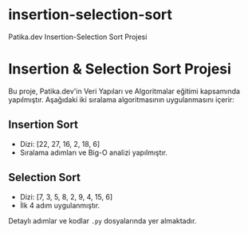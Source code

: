 # insertion-selection-sort
Patika.dev Insertion-Selection Sort Projesi
# Insertion & Selection Sort Projesi

Bu proje, Patika.dev'in Veri Yapıları ve Algoritmalar eğitimi kapsamında yapılmıştır. 
Aşağıdaki iki sıralama algoritmasının uygulanmasını içerir:

## Insertion Sort
- Dizi: [22, 27, 16, 2, 18, 6]
- Sıralama adımları ve Big-O analizi yapılmıştır.

## Selection Sort
- Dizi: [7, 3, 5, 8, 2, 9, 4, 15, 6]
- İlk 4 adım uygulanmıştır.

Detaylı adımlar ve kodlar `.py` dosyalarında yer almaktadır.
